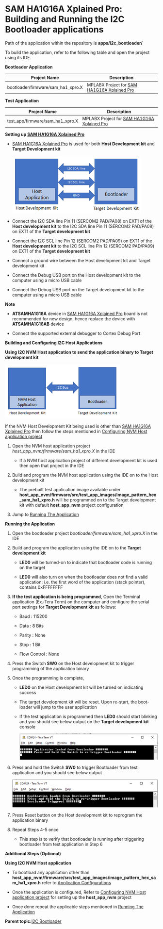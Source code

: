 # SAM HA1G16A Xplained Pro: Building and Running the I2C Bootloader applications

Path of the application within the repository is **apps/i2c\_bootloader/**

To build the application, refer to the following table and open the project using its IDE.

**Bootloader Application**

|Project Name|Description|
|------------|-----------|
|bootloader/firmware/sam\_ha1\_xpro.X|MPLABX Project for [SAM HA1G16A Xplained Pro](https://www.microchip.com/DevelopmentTools/ProductDetails/PartNO/ATSAMHA1G16A-XPRO)|

**Test Application**

|Project Name|Description|
|------------|-----------|
|test\_app/firmware/sam\_ha1\_xpro.X|MPLABX Project for [SAM HA1G16A Xplained Pro](https://www.microchip.com/DevelopmentTools/ProductDetails/PartNO/ATSAMHA1G16A-XPRO)|

**Setting up [SAM HA1G16A Xplained Pro](https://www.microchip.com/DevelopmentTools/ProductDetails/PartNO/ATSAMHA1G16A-XPRO)**

-   [SAM HA1G16A Xplained Pro](https://www.microchip.com/DevelopmentTools/ProductDetails/PartNO/ATSAMHA1G16A-XPRO) is used for both **Host Development kit** and **Target Development kit**

    ![i2c_bootloader_host_target_connection](GUID-F8F581BB-09A3-46F9-AFF4-062DD2811E65-low.png)

-   Connect the I2C SDA line Pin 11 \(SERCOM2 PAD/PA08\) on EXT1 of the **Host development kit** to the I2C SDA line Pin 11 \(SERCOM2 PAD/PA08\) on EXT1 of the **Target development kit**

-   Connect the I2C SCL line Pin 12 \(SERCOM2 PAD/PA09\) on EXT1 of the **Host development kit** to the I2C SCL line Pin 12 \(SERCOM2 PAD/PA09\) on EXT1 of the **Target development kit**

-   Connect a ground wire between the Host development kit and Target development kit

-   Connect the Debug USB port on the Host development kit to the computer using a micro USB cable

-   Connect the Debug USB port on the Target development kit to the computer using a micro USB cable


**Note**

-   **ATSAMHA1G16A** device in [SAM HA1G16A Xplained Pro](https://www.microchip.com/DevelopmentTools/ProductDetails/PartNO/ATSAMHA1G16A-XPRO) board is not recommended for new design, hence replace the device with **ATSAMHA1G16AB** device

-   Connect the supported external debugger to Cortex Debug Port


**Building and Configuring I2C Host Applications**

**Using I2C NVM Host application to send the application binary to Target development kit**

![host_app_nvm_setup](GUID-9B48E66A-435C-4B28-969E-E8559987721C-low.png)

If the NVM Host Development Kit being used is other than [SAM HA1G16A Xplained Pro](https://www.microchip.com/DevelopmentTools/ProductDetails/PartNO/ATSAMHA1G16A-XPRO) then follow the steps mentioned in [Configuring NVM Host application project](GUID-E614E914-48BF-43EC-87B8-BAE0F81B83AE.md#)

1.  Open the NVM host application project *host\_app\_nvm/firmware/sam\_ha1\_xpro.X* in the IDE

    -   If a NVM host application project of different development kit is used then open that project in the IDE

2.  Build and program the NVM host application using the IDE on to the Host development kit

    -   The prebuilt test application image available under **host\_app\_nvm/firmware/src/test\_app\_images/image\_pattern\_hex\_sam\_ha1\_xpro.h** will be programmed on to the Target development kit with default **host\_app\_nvm** project configuration

3.  Jump to [Running The Application](#running-the-application)


**Running the Application**

1.  Open the bootloader project *bootloader/firmware/sam\_ha1\_xpro.X* in the IDE

2.  Build and program the application using the IDE on to the **Target development kit**

    -   **LED0** will be turned-on to indicate that bootloader code is running on the target

    -   **LED0** will also turn on when the bootloader does not find a valid application; i.e. the first word of the application \(stack pointer\), contains 0xFFFFFFFF

3.  **If the test application is being programmed**, Open the Terminal application \(Ex.:Tera Term\) on the computer and configure the serial port settings for **Target Development kit** as follows:

    -   Baud : 115200

    -   Data : 8 Bits

    -   Parity : None

    -   Stop : 1 Bit

    -   Flow Control : None

4.  Press the Switch **SW0** on the Host development kit to trigger programming of the application binary

5.  Once the programming is complete,

    -   **LED0** on the Host development kit will be turned on indicating success

    -   The target development kit will be reset. Upon re-start, the boot-loader will jump to the user application

    -   If the test application is programmed then **LED0** should start blinking and you should see below output on the **Target development kit** console

        ![output](GUID-304634AD-F02D-4BFA-A530-C651923A9146-low.png)

6.  Press and hold the Switch **SW0** to trigger Bootloader from test application and you should see below output

    ![output](GUID-0DB8F538-D7FC-48CB-B30D-CB9F983C7047-low.png)

7.  Press Reset button on the Host development kit to reprogram the application binary

8.  Repeat Steps 4-5 once

    -   This step is to verify that bootloader is running after triggering bootloader from test application in Step 6


**Additional Steps \(Optional\)**

**Using I2C NVM Host application**

-   To bootload any application other than **host\_app\_nvm/firmware/src/test\_app\_images/image\_pattern\_hex\_sam\_ha1\_xpro.h** refer to [Application Configurations](GUID-DBC21340-BFFA-466C-9909-E696C180A54E.md)

-   Once the application is configured, Refer to [Configuring NVM Host application project](GUID-E614E914-48BF-43EC-87B8-BAE0F81B83AE.md) for setting up the **host\_app\_nvm** project

-   Once done repeat the applicable steps mentioned in [Running The Application](#running-the-application)


**Parent topic:**[I2C Bootloader](GUID-C4C2DFDC-C41B-4AB4-A500-170B6B69DF51.md)

